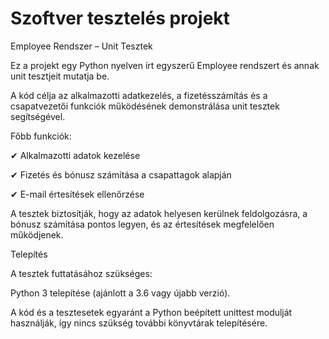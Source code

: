 # Szoftver tesztelés projekt


Employee Rendszer – Unit Tesztek


Ez a projekt egy Python nyelven írt egyszerű Employee rendszert és annak unit tesztjeit mutatja be.

A kód célja az alkalmazotti adatkezelés, a fizetésszámítás és a csapatvezetői funkciók működésének demonstrálása unit tesztek segítségével.

Főbb funkciók:

✔ Alkalmazotti adatok kezelése

✔ Fizetés és bónusz számítása a csapattagok alapján

✔ E-mail értesítések ellenőrzése

A tesztek biztosítják, hogy az adatok helyesen kerülnek feldolgozásra, a bónusz számítása pontos legyen, és az értesítések megfelelően működjenek.

Telepítés 

A tesztek futtatásához szükséges: 

Python 3 telepítése (ajánlott a 3.6 vagy újabb verzió). 

A kód és a tesztesetek egyaránt a Python beépített unittest modulját használják, így nincs szükség további könyvtárak telepítésére. 

